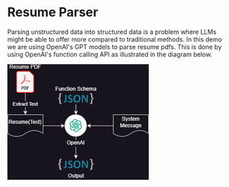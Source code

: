 # Resume Parser
Parsing unstructured data into structured data is a problem where LLMs might be able to offer more compared to traditional methods. In this demo we are using OpenAI's GPT models to parse resume pdfs. This is done by using OpenAI's function calling API as illustrated in the diagram below.

![Resume parser flow](/resume_parser/images/Resume%20parser.drawio.png)